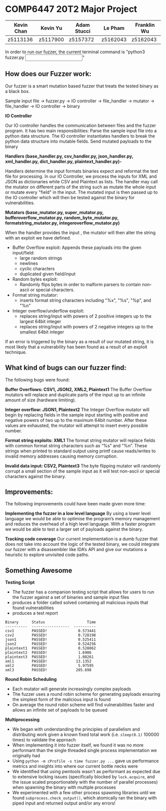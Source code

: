 # COMP6447 20T2 Major Project

| Kevin Chan | Kevin Yu | Adam Stucci | Le Pham  | Franklin Wu |
| ---------- | -------- | ----------- | -------- | ----------- |
| z5113136   | z5117900 | z5157372    | z5162043 | z5162043    |


In order to run our fuzzer, the current terminal command is "python3 fuzzer.py <binary file path> <input text file path>"

How does our Fuzzer work:
-------------------------------------------------------------------------------------------------------
Our fuzzer is a smart mutation based fuzzer that treats the tested binary as a black box.

Sample input file -> fuzzer.py -> IO controller -> file_handler -> mutator -> file_handler -> IO controller -> binary

**IO Controller**

Our IO controller handles the communication between files and the fuzzer program. It has two main responsibilities:
Parse the sample input file into a python data structure. The IO controller instantiates handlers to break the python data structure into mutable fields.
Send mutated payloads to the binary

**Handlers (base_handler.py, csv_handler.py, json_handler.py, xml_handler.py, dict_handler.py, plaintext_handler.py)-**

Handlers determine the input formats binaries expect and reformat the text file for processing. In our IO Controller, we process the inputs for XML and JSON as dictionaries while CSV and Plaintext as lists.
The handler may call the mutator on different parts of the string such as mutate the whole input or mutate every "field" in the input. The mutated input is then passed up to the IO controller which will then be tested against the binary for vulnerabilities.

**Mutators (base_mutator.py, super_mutator.py, bufferoverflow_mutator.py, random_byte_mutator.py, formatstring_mutator.py, integeroverflow_mutator.py)**

When the handler provides the input , the mutator will then alter the string with an exploit we have defined.

- Buffer Overflow exploit:
  Appends these payloads into the given input/field:
  - large random strings
  - newlines
  - cyclic characters
  - duplicated given field/input
- Random bytes exploit:
  - Randomly flips bytes in order to malform parsers to contain non-ascii or special characters.
- Format string mutator:
  - inserts format string characters including "%x", "%s", "%p", and "%n"
- Integer overflow/underflow exploit:
  - replaces string/input with powers of 2 positive integers up to the largest 64bit integer
  - replaces string/input with powers of 2 negative integers up to the smallest 64bit integer

If an error is triggered by the binary as a result of our mutated string, it is most likely that a vulnerability has been found as a result of an exploit technique.

What kind of bugs can our fuzzer find:
-------------------------------------------------------------------------------------------------------
The following bugs were found:

**Buffer Overflows: CSV1, JSON2, XML2, Plaintext1**
The Buffer Overflow mutators will replace and duplicate parts of the input up to an infinite amount of size (hardware limiting). 

**Integer overflow: JSON1, Plaintext2**
The Integer Overflow mutator will begin by replacing fields in the sample input starting with positive and negative powers of two up to the maximum 64bit number. After these values are exhausted, the mutator will attempt to insert every possible number.

**Format string exploits: XML1**
The format string mutator will replace fields with common format string characters such as “%s” and “%n”. These strings when printed to standard output using printf cause reads/writes to invalid memory addresses causing memory corruption.

**Invalid data input: CSV2, Plaintext3**
The byte flipping mutator will randomly corrupt a small section of the sample input as it will test non-ascii or special characters against the binary.

Improvements:
-------------------------------------------------------------------------------------------------------
The following improvements could have been made given more time:

**Implementing the fuzzer in a low level language**
By using a lower level language we would be able to optimise the program’s memory management and reduces the overhead of a high level language. With a faster program we would be able to test a larger set of payloads against the binary.

**Tracking code coverage**
Our current implementation is a dumb fuzzer that does not take into account the logic of the tested binary, we could integrate our fuzzer with a disassembler like IDA’s API and give our mutations a heuristic to explore unvisited code paths. 

Something Awesome
-------------------------------------------------------------------------------------------------------
**Testing Script**
- The fuzzer has a companion testing script that allows for users to run the fuzzer against a set of binaries and sample input files
- produces a folder called solved containing all malicious inputs that found vulnerabilities
- produces a test report
```
Binary      Status                   Time
----------  -----------------  ----------
csv1        PASSED!              0.573441
csv2        PASSED!              0.728198
json1       PASSED!              0.525411
json2       PASSED!              0.524256
plaintext1  PASSED!              0.528062
plaintext2  PASSED!              1.6906
plaintext3  PASSED!              1.08261
xml1        PASSED!             13.1352
xml2        PASSED!              5.97595
xml3        PASSED!             205.698
```

**Round Robin Scheduling**
- Each mutator will generate increasingly complex payloads
- The fuzzer uses a round robin scheme for generating payloads ensuring the simplest form of the malicious input is found
- On average the round robin scheme will find vulnerabilities faster and allows an infinite set of payloads to be queued

**Multiprocessing**
- We began with understanding the principles of parallelism and distributing work given a known fixed total work (i.e. `sleep(0.1)` 100000 times) to validate the approach
- When implementing it into fuzzer itself, we found it was no more performant than the single threaded single process implementation we originally had
- Using `python -m cProfile -s time fuzzer.py ...` gave us performance metrics and insights into where our current bottle necks were
- We identified that using pwntools wasn't as performant as expected due to extensive locking issues (specifically blocked by `lock.acquire`, and the issue scaled proportionately with the number of parallel processes) when spawning the binary with multiple processes
- We experimented with a few other process spawning libraries until we found `subprocess.check_output()`, which atomically ran the binary with piped input and returned output and/or any errors!


